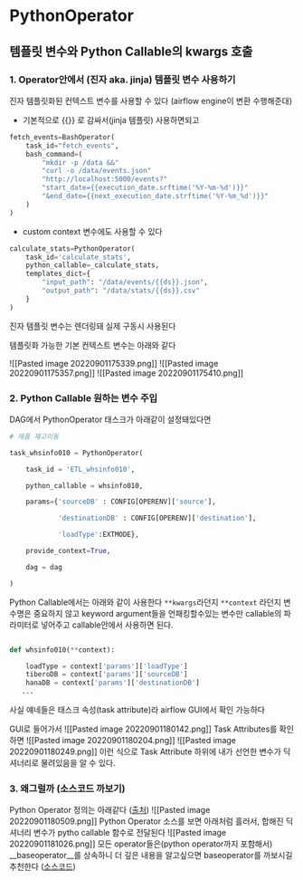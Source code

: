 # PythonOperator
## 템플릿 변수와 Python Callable의 kwargs 호출

### 1. Operator안에서 (진자 aka. jinja) 템플릿 변수 사용하기
진자 템플릿화된 컨텍스트 변수를 사용할 수 있다 (airflow engine이 변환 수행해준대)
- 기본적으로 {{}} 로 감싸서(jinja 템플릿) 사용하면되고
```python
fetch_events=BashOperator(
	task_id="fetch_events",
	bash_command=(
		"mkdir -p /data &&"
		"curl -o /data/events.json"
		"http://localhost:5000/events?"
		"start_date={{execution_date.srftime('%Y-%m-%d')}}"
		"&end_date={{next_execution_date.strftime('%Y-%m_%d')}}"
	)
)
```
- custom context 변수에도 사용할 수 있다
```python
calculate_stats=PythonOperator(
	task_id='calculate_stats',
	python_callable=_calculate_stats,
	templates_dict={
		"input_path": "/data/events/{{ds}}.json",
		"output_path": "/data/stats/{{ds}}.csv"
	}
)
```
진자 템플릿 변수는 렌더링돼 실제 구동시 사용된다

템플릿화 가능한 기본 컨텍스트 변수는 아래와 같다

![[Pasted image 20220901175339.png]]
![[Pasted image 20220901175357.png]]
![[Pasted image 20220901175410.png]]


### 2. Python Callable 원하는 변수 주입

DAG에서 PythonOperator 태스크가 아래같이 설정돼있다면
```python
# 제품 재고이동

task_whsinfo010 = PythonOperator(

    task_id = 'ETL_whsinfo010',

    python_callable = whsinfo010,

    params={'sourceDB' : CONFIG[OPERENV]['source'],

            'destinationDB' : CONFIG[OPERENV]['destination'],

            'loadType':EXTMODE},

    provide_context=True,

    dag = dag

)
```

Python Callable에서는 아래와 같이 사용한다
`**kwargs`라던지 `**context` 라던지 변수명은 중요하지 않고 keyword argument들을 언패킹할수있는 변수만 callable의 파라미터로 넣어주고 callable안에서 사용하면 된다.
```python

def whsinfo010(**context):

    loadType = context['params']['loadType']
    tiberoDB = context['params']['sourceDB']
    hanaDB = context['params']['destinationDB']
   ...
```
사실 얘네들은 태스크 속성(task attribute)라 airflow GUI에서 확인 가능하다

GUI로 들어가서
![[Pasted image 20220901180142.png]]
Task Attributes를 확인하면
![[Pasted image 20220901180204.png]]
![[Pasted image 20220901180249.png]]
이런 식으로 Task Attribute 하위에 내가 선언한 변수가 딕셔너리로 물려있음을 알 수 있다.

### 3. 왜그럴까 (소스코드 까보기)
Python Operator 정의는 아래같다 ([출처](https://airflow.apache.org/docs/apache-airflow/stable/_api/airflow/operators/python/index.html?highlight=template_fields#airflow.operators.python.PythonOperator.template_fields))
![[Pasted image 20220901180509.png]]
Python Operator 소스를 보면 아래처럼 흘러서, 합해진 딕셔너리 변수가 pytho  callable 함수로 전달된다
![[Pasted image 20220901181026.png]]
	모든 operator들은(python operator까지 포함해서) __baseoperator__를 상속하니 더 깊은 내용을 알고싶으면 baseoperator를 까보시길 추천한다 ([소스코드](https://airflow.apache.org/docs/apache-airflow/stable/_modules/airflow/models/baseoperator.html#ScheduleInterval))
	